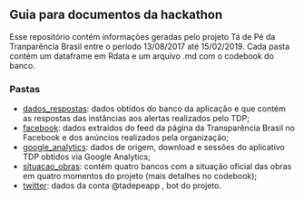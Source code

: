 ## Guia para documentos da hackathon

Esse repositório contém informações geradas pelo projeto Tá de Pé da Tranparência Brasil entre o período 13/08/2017 até 15/02/2019. 
Cada pasta contém um dataframe em Rdata e um arquivo .md com o codebook do banco.

### Pastas 

* [dados_respostas](https://github.com/voigtjessica/tadepe-tdp_impact2/tree/master/dados_respostas): dados obtidos do banco da aplicação e que contém as respostas das instâncias aos alertas realizados pelo TDP;
* [facebook](https://github.com/voigtjessica/tadepe-tdp_impact2/tree/master/facebook): dados extraídos do feed da página da Transparência Brasil no Facebook e dos anúncios realizados pela organização;
* [google_analytics](https://github.com/voigtjessica/tadepe-tdp_impact2/tree/master/google_analytics): dados de origem, download e sessões do aplicativo TDP obtidos via Google Analytics;
* [situacao_obras](https://github.com/voigtjessica/tadepe-tdp_impact2/tree/master/situacao_obras):	contém quatro bancos com a situação oficial das obras em quatro momentos do projeto (mais detalhes no codebook);
* [twitter](https://github.com/voigtjessica/tadepe-tdp_impact2/tree/master/twitter): dados da conta @tadepeapp , bot do projeto.

